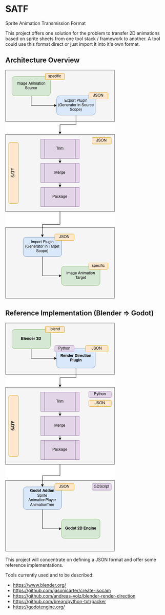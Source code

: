 # SATF
Sprite Animation Transmission Format

This project offers one solution for the problem to transfer 2D animations based on sprite sheets from one tool stack / framework to another. A tool could use this format direct or just import it into it's own format.

## Architecture Overview
<img src="./doc/SATF_Architecture.drawio.png">

## Reference Implementation (Blender => Godot)
<img src="./doc/SATF_Architecture-Blender_Godot_Impl.drawio.png">

This project will concentrate on defining a JSON format and offer some reference implementations.

Tools currently used and to be described:
- https://www.blender.org/
- https://github.com/jasonicarter/create-isocam
- https://github.com/andreas-volz/blender-render-direction
- https://github.com/brean/python-txtrpacker
- https://godotengine.org/

